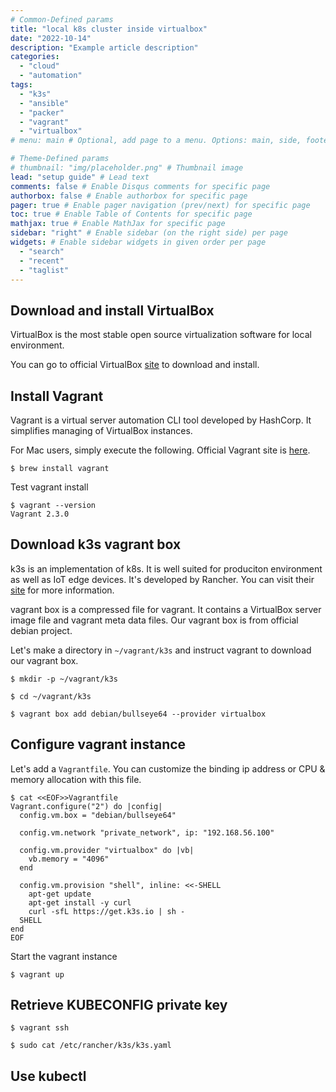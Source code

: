 ```yaml
---
# Common-Defined params
title: "local k8s cluster inside virtualbox"
date: "2022-10-14"
description: "Example article description"
categories:
  - "cloud"
  - "automation"
tags:
  - "k3s"
  - "ansible"
  - "packer"
  - "vagrant"
  - "virtualbox"
# menu: main # Optional, add page to a menu. Options: main, side, footer

# Theme-Defined params
# thumbnail: "img/placeholder.png" # Thumbnail image
lead: "setup guide" # Lead text
comments: false # Enable Disqus comments for specific page
authorbox: false # Enable authorbox for specific page
pager: true # Enable pager navigation (prev/next) for specific page
toc: true # Enable Table of Contents for specific page
mathjax: true # Enable MathJax for specific page
sidebar: "right" # Enable sidebar (on the right side) per page
widgets: # Enable sidebar widgets in given order per page
  - "search"
  - "recent"
  - "taglist"
---
```


## Download and install VirtualBox
VirtualBox is the most stable open source virtualization software for local environment.

You can go to official VirtualBox [site](https://www.virtualbox.org/wiki/Downloads) to download and install.

## Install Vagrant
Vagrant is a virtual server automation CLI tool developed by HashCorp. It simplifies managing of VirtualBox instances.

For Mac users, simply execute the following. Official Vagrant site is [here](https://www.vagrantup.com).
```
$ brew install vagrant
```

Test vagrant install
```
$ vagrant --version
Vagrant 2.3.0
```

## Download k3s vagrant box
k3s is an implementation of k8s. It is well suited for produciton environment as well as IoT edge devices. It's developed by Rancher. You can visit their [site](https://rancher.com) for more information.

vagrant box is a compressed file for vagrant. It contains a VirtualBox server image file and vagrant meta data files. Our vagrant box is from official debian project.

Let's make a directory in `~/vagrant/k3s` and instruct vagrant to download our vagrant box.
```
$ mkdir -p ~/vagrant/k3s

$ cd ~/vagrant/k3s

$ vagrant box add debian/bullseye64 --provider virtualbox
```

## Configure vagrant instance
Let's add a `Vagrantfile`. You can customize the binding ip address or CPU & memory allocation with this file.

```
$ cat <<EOF>>Vagrantfile
Vagrant.configure("2") do |config|
  config.vm.box = "debian/bullseye64"

  config.vm.network "private_network", ip: "192.168.56.100"

  config.vm.provider "virtualbox" do |vb|
    vb.memory = "4096"
  end

  config.vm.provision "shell", inline: <<-SHELL
    apt-get update
    apt-get install -y curl
    curl -sfL https://get.k3s.io | sh -
  SHELL
end
EOF
```

Start the vagrant instance
```
$ vagrant up
```

## Retrieve KUBECONFIG private key
```
$ vagrant ssh

$ sudo cat /etc/rancher/k3s/k3s.yaml
```

## Use kubectl
